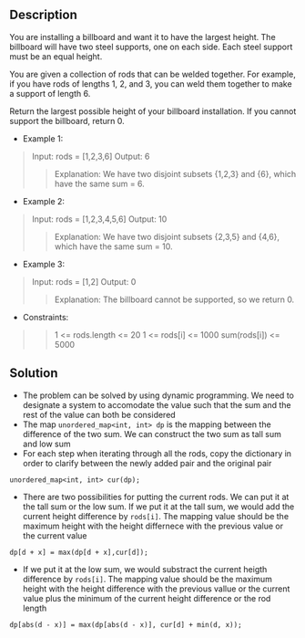 ## Description
You are installing a billboard and want it to have the largest height. The billboard will have two steel supports, one on each side. Each steel support must be an equal height.

You are given a collection of rods that can be welded together. For example, if you have rods of lengths 1, 2, and 3, you can weld them together to make a support of length 6.

Return the largest possible height of your billboard installation. If you cannot support the billboard, return 0.

- Example 1:

>Input: rods = [1,2,3,6]
Output: 6
>>Explanation: We have two disjoint subsets {1,2,3} and {6}, which have the same sum = 6.

- Example 2:

>Input: rods = [1,2,3,4,5,6]
Output: 10
>>Explanation: We have two disjoint subsets {2,3,5} and {4,6}, which have the same sum = 10.

- Example 3:

>Input: rods = [1,2]
Output: 0
>>Explanation: The billboard cannot be supported, so we return 0.

- Constraints:

>>1 <= rods.length <= 20
1 <= rods[i] <= 1000
sum(rods[i]) <= 5000

## Solution
- The problem can be solved by using dynamic programming. We need to designate a system to accomodate the value such that the sum and the rest of the value can both be considered
- The map `unordered_map<int, int> dp` is the mapping between the difference of the two sum. We can construct the two sum as tall sum and low sum
- For each step when iterating through all the rods, copy the dictionary in order to clarify between the newly added pair and the original pair
```cpp=
unordered_map<int, int> cur(dp);
```
- There are two possibilities for putting the current rods. We can put it at the tall sum or the low sum. If we put it at the tall sum, we would add the current height difference by `rods[i]`. The mapping value should be the maximum height with the height differnece with the previous value or the current value
```cpp=
dp[d + x] = max(dp[d + x],cur[d]);
```
- If we put it at the low sum, we would substract the current heigth difference by `rods[i]`. The mapping value should be the maximum height with the height difference with the previous vallue or the current value plus the minimum of the current height difference or the rod length
```cpp=
dp[abs(d - x)] = max(dp[abs(d - x)], cur[d] + min(d, x));
```